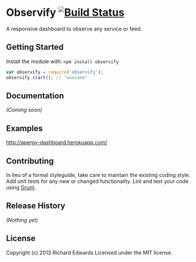 # Observify [![Build Status](https://secure.travis-ci.org/apergy/observify.png?branch=master)](http://travis-ci.org/apergy/observify)

A responsive dashboard to observe any service or feed.

## Getting Started
Install the module with: `npm install observify`

```javascript
var observify = require('observify');
observify.start(); // "awesome"
```

## Documentation
_(Coming soon)_

## Examples
http://apergy-dashboard.herokuapp.com/

## Contributing
In lieu of a formal styleguide, take care to maintain the existing coding style. Add unit tests for any new or changed functionality. Lint and test your code using [Grunt](http://gruntjs.com/).

## Release History
_(Nothing yet)_

## License
Copyright (c) 2013 Richard Edwards
Licensed under the MIT license.
